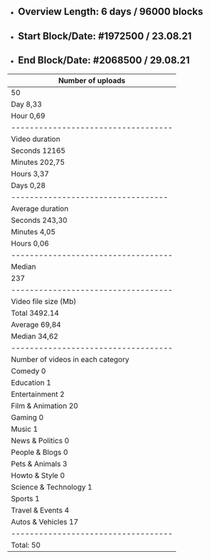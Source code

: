 * ## Overview Length: 6 days / 96000 blocks
* ## Start Block/Date: #1972500 / 23.08.21
* ## End Block/Date: #2068500 / 29.08.21


| Number of uploads                 |
|-----------------------------------|
| 50                                |
| Day	8,33                          |
| Hour	0,69|                       | 
|-----------------------------------|          
| Video duration                    |    
| Seconds 12165                     |
| Minutes 202,75                    | 
| Hours 3,37                        | 
| Days 0,28                         | 
| ----------------------------------| 
| Average duration                  |              
| Seconds	243,30                    |
| Minutes	4,05                      |
| Hours 0,06                        | 
|-----------------------------------|
| Median                            |
| 237                               | 
|-----------------------------------| 
| Video file size (Mb)              | 
| Total	3492.14                     |
| Average	69,84                     |
| Median  34,62                     | 
|-----------------------------------|
| Number of videos in each category | 
| Comedy 0                          | 
| Education	1                       | 
| Entertainment	2                   | 
| Film & Animation	20               | 
| Gaming 0	                        | 
| Music	1                           | 
| News & Politics	0                 | 
| People & Blogs	0                 | 
| Pets & Animals	3                 | 
| Howto & Style 0                  | 
| Science & Technology 1            | 
| Sports 1                          |                    
| Travel & Events	4                 |
| Autos & Vehicles	17              |
|-----------------------------------|
| Total:	50                        |
